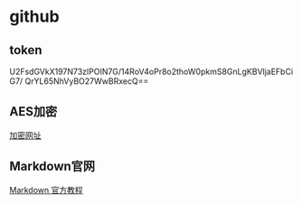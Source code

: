 # github

## token

U2FsdGVkX197N73zlPOIN7G/14RoV4oPr8o2thoW0pkmS8GnLgKBVljaEFbCiG7/
QrYL65NhVyBO27WwBRxecQ==

## AES加密

[加密网址](https://www.sojson.com/encrypt.html)

## Markdown官网

[Markdown 官方教程](https://markdown.com.cn/)

